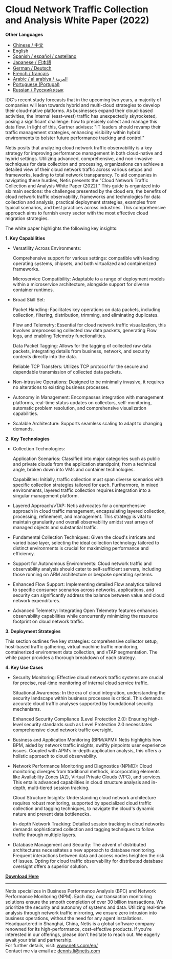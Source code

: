 # Cloud Network Traffic Collection and Analysis White Paper (2022)

**Other Languages**

+ [Chinese / 中文](https://github.com/lvdeshuii/OverFlow/blob/main/docs/zh/Cloud-Network-Traffic-Collection-and-Analysis-White-Paper-zh.md)
+ [English](https://github.com/lvdeshuii/OverFlow/blob/main/docs/en/Cloud-Network-Traffic-Collection-and-Analysis-White-Paper-en.md)
+ [Spanish / español / castellano](https://github.com/lvdeshuii/OverFlow/blob/main/docs/es/Cloud-Network-Traffic-Collection-and-Analysis-White-Paper-es.md)
+ [Japanese / 日本語](https://github.com/lvdeshuii/OverFlow/blob/main/docs/ja/Cloud-Network-Traffic-Collection-and-Analysis-White-Paper-ja.md)
+ [German / Deutsch](https://github.com/lvdeshuii/OverFlow/blob/main/docs/de/Cloud-Network-Traffic-Collection-and-Analysis-White-Paper-de.md)
+ [French / français](https://github.com/lvdeshuii/OverFlow/blob/main/docs/fr/Cloud-Network-Traffic-Collection-and-Analysis-White-Paper-fr.md)
+ [Arabic / al arabiya / العربية](https://github.com/lvdeshuii/OverFlow/blob/main/docs/ar/Cloud-Network-Traffic-Collection-and-Analysis-White-Paper-ar.md)
+ [Portuguese (Portugal)](https://github.com/lvdeshuii/OverFlow/blob/main/docs/pt/Cloud-Network-Traffic-Collection-and-Analysis-White-Paper-pt.md)
+ [Russian / Русский язык](https://github.com/lvdeshuii/OverFlow/blob/main/docs/ru/Cloud-Network-Traffic-Collection-and-Analysis-White-Paper-ru.md)

IDC's recent study forecasts that in the upcoming two years, a majority of companies will lean towards hybrid and multi-cloud strategies to develop their cloud-native platforms. As businesses expand their cloud-based activities, the internal (east-west) traffic has unexpectedly skyrocketed, posing a significant challenge: how to precisely collect and manage this data flow. In light of this, Gartner advises: "IT leaders should revamp their traffic management strategies, enhancing visibility within hybrid environments to bolster future performance tracking and control."

Netis posits that analyzing cloud network traffic observability is a key strategy for improving performance management in both cloud-native and hybrid settings. Utilizing advanced, comprehensive, and non-invasive techniques for data collection and processing, organizations can achieve a detailed view of their cloud network traffic across various setups and frameworks, leading to total network transparency. To aid companies in navigating these hurdles, Netis presents the "Cloud Network Traffic Collection and Analysis White Paper (2022)." This guide is organized into six main sections: the challenges presented by the cloud era, the benefits of cloud network traffic observability, frameworks and technologies for data collection and analysis, practical deployment strategies, examples from typical scenarios, and best practices across industries. This comprehensive approach aims to furnish every sector with the most effective cloud migration strategies.

The white paper highlights the following key insights:

**1. Key Capabilities**

- Versatility Across Environments:

  Comprehensive support for various settings: compatible with leading operating systems, chipsets, and both virtualized and containerized frameworks.

  Microservice Compatibility: Adaptable to a range of deployment models within a microservice architecture, alongside support for diverse container runtimes.

- Broad Skill Set:

  Packet Handling: Facilitates key operations on data packets, including collection, filtering, distribution, trimming, and eliminating duplicates.

  Flow and Telemetry: Essential for cloud network traffic visualization, this involves preprocessing collected raw data packets, generating Flow logs, and enabling Telemetry functionalities.

  Data Packet Tagging: Allows for the tagging of collected raw data packets, integrating details from business, network, and security contexts directly into the data.

  Reliable TCP Transfers: Utilizes TCP protocol for the secure and dependable transmission of collected data packets.

- Non-intrusive Operations: Designed to be minimally invasive, it requires no alterations to existing business processes.

- Autonomy in Management: Encompasses integration with management platforms, real-time status updates on collectors, self-monitoring, automatic problem resolution, and comprehensive visualization capabilities.

- Scalable Architecture: Supports seamless scaling to adapt to changing demands.

**2. Key Technologies**

- Collection Technologies:

  Application Scenarios: Classified into major categories such as public and private clouds from the application standpoint; from a technical angle, broken down into VMs and container technologies.

  Capabilities: Initially, traffic collection must span diverse scenarios with specific collection strategies tailored for each. Furthermore, in mixed environments, layered traffic collection requires integration into a singular management platform.

- Layered Approach/vTAP: Netis advocates for a comprehensive approach in cloud traffic management, encapsulating layered collection, processing, refinement, and management. This strategy is vital to maintain granularity and overall observability amidst vast arrays of managed objects and substantial traffic.

- Fundamental Collection Techniques: Given the cloud's intricate and varied base layer, selecting the ideal collection technology tailored to distinct environments is crucial for maximizing performance and efficiency.

- Support for Autonomous Environments: Cloud network traffic and observability analysis should cater to self-sufficient servers, including those running on ARM architecture or bespoke operating systems.

- Enhanced Flow Support: Implementing detailed Flow analytics tailored to specific consumer scenarios across networks, applications, and security can significantly address the balance between value and cloud network expenditures.

- Advanced Telemetry: Integrating Open Telemetry features enhances observability capabilities while concurrently minimizing the resource footprint on cloud network traffic.

**3. Deployment Strategies**

This section outlines five key strategies: comprehensive collector setup, host-based traffic gathering, virtual machine traffic monitoring, containerized environment data collection, and vTAP segmentation. The white paper provides a thorough breakdown of each strategy.

**4. Key Use Cases**

- Security Monitoring: Effective cloud network traffic systems are crucial for precise, real-time monitoring of internal cloud service traffic.

  Situational Awareness: In the era of cloud integration, understanding the security landscape within business processes is critical. This demands accurate cloud traffic analyses supported by foundational security mechanisms.

  Enhanced Security Compliance (Level Protection 2.0): Ensuring high-level security standards such as Level Protection 2.0 necessitates comprehensive cloud network traffic oversight.

- Business and Application Monitoring (BPM/APM): Netis highlights how BPM, aided by network traffic insights, swiftly pinpoints user experience issues. Coupled with APM’s in-depth application analysis, this offers a holistic approach to cloud observability.

- Network Performance Monitoring and Diagnostics (NPMD): Cloud monitoring diverges from traditional methods, incorporating elements like Availability Zones (AZ), Virtual Private Clouds (VPC), and services. This entails advanced capabilities in cloud structure analysis and in-depth, multi-tiered session tracking.

  Cloud Structure Insights: Understanding cloud network architecture requires robust monitoring, supported by specialized cloud traffic collection and tagging techniques, to navigate the cloud's dynamic nature and prevent data bottlenecks.

  In-depth Network Tracking: Detailed session tracking in cloud networks demands sophisticated collection and tagging techniques to follow traffic through multiple layers.

- Database Management and Security: The advent of distributed architectures necessitates a new approach to database monitoring. Frequent interactions between data and access nodes heighten the risk of issues. Opting for cloud traffic observability for distributed database oversight offers a superior solution.

[**Download Here**](https://open.netis.com/datacenter/white-papers/天旦云网流量采集分析白皮书（2022）)
***
Netis specializes in Business Performance Analysis (BPC) and Network Performance Monitoring (NPM). Each day, our transaction monitoring solutions ensure the smooth completion of over 30 billion transactions. We prioritize the security and autonomy of systems and data. Utilizing real-time analysis through network traffic mirroring, we ensure zero intrusion into business operations, without the need for any agent installations. Headquartered in Shanghai, China, Netis is a global software company renowned for its high-performance, cost-effective products. If you're interested in our offerings, please don't hesitate to reach out. We eagerly await your trial and partnership.  
For further details, visit: www.netis.com/en/  
Contact me via email at: dennis.li@netis.com
